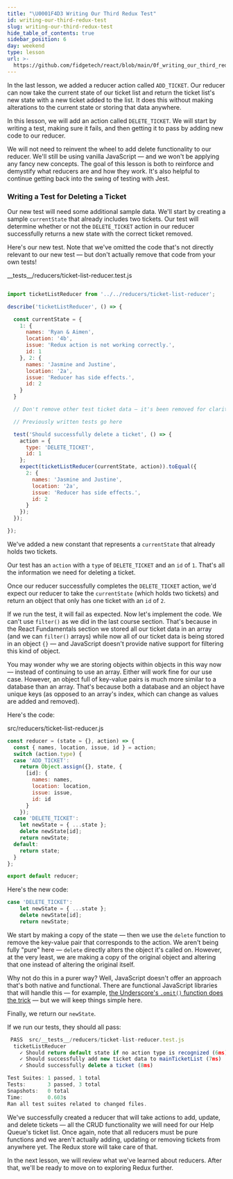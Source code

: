 ```yaml
---
title: "\U0001F4D3 Writing Our Third Redux Test"
id: writing-our-third-redux-test
slug: writing-our-third-redux-test
hide_table_of_contents: true
sidebar_position: 6
day: weekend
type: lesson
url: >-
  https://github.com/fidgetech/react/blob/main/0f_writing_our_third_redux_test.md
---
```


In the last lesson, we added a reducer action called `ADD_TICKET`. Our reducer can now take the current state of our ticket list and return the ticket list's new state with a new ticket added to the list. It does this without making alterations to the current state or storing that data anywhere.

In this lesson, we will add an action called `DELETE_TICKET`. We will start by writing a test, making sure it fails, and then getting it to pass by adding new code to our reducer.

We will not need to reinvent the wheel to add delete functionality to our reducer. We'll still be using vanilla JavaScript — and we won't be applying any fancy new concepts. The goal of this lesson is both to reinforce and demystify what reducers are and how they work. It's also helpful to continue getting back into the swing of testing with Jest.

### Writing a Test for Deleting a Ticket

Our new test will need some additional sample data. We'll start by creating a sample `currentState` that already includes two tickets. Our test will determine whether or not the `DELETE_TICKET` action in our reducer successfully returns a new state with the correct ticket removed.

Here's our new test. Note that we've omitted the code that's not directly relevant to our new test — but don't actually remove that code from your own tests!

<div class="filename">__tests__/reducers/ticket-list-reducer.test.js</div>

```js

import ticketListReducer from '../../reducers/ticket-list-reducer';

describe('ticketListReducer', () => {

  const currentState = {
    1: {
      names: 'Ryan & Aimen',
      location: '4b',
      issue: 'Redux action is not working correctly.',
      id: 1 
    }, 2: {
      names: 'Jasmine and Justine',
      location: '2a',
      issue: 'Reducer has side effects.',
      id: 2 
    }
  }

  // Don't remove other test ticket data — it's been removed for clarity here.

  // Previously written tests go here

  test('Should successfully delete a ticket', () => {
    action = {
      type: 'DELETE_TICKET',
      id: 1
    };
    expect(ticketListReducer(currentState, action)).toEqual({
      2: {
        names: 'Jasmine and Justine',
        location: '2a',
        issue: 'Reducer has side effects.',
        id: 2 
      }
    });
  });

});
```

We've added a new constant that represents a `currentState` that already holds two tickets.

Our test has an `action` with a `type` of `DELETE_TICKET` and an `id` of `1`. That's all the information we need for deleting a ticket.

Once our reducer successfully completes the `DELETE_TICKET` action, we'd expect our reducer to take the `currentState` (which holds two tickets) and return an object that only has one ticket with an `id` of `2`.

If we run the test, it will fail as expected. Now let's implement the code. We can't use `filter()` as we did in the last course section. That's because in the React Fundamentals section we stored all our ticket data in an array (and we can `filter()` arrays) while now all of our ticket data is being stored in an object `{}` — and JavaScript doesn't provide native support for filtering this kind of object.

You may wonder why we are storing objects within objects in this way now — instead of continuing to use an array. Either will work fine for our use case. However, an object full of key-value pairs is much more similar to a database than an array. That's because both a database and an object have unique keys (as opposed to an array's index, which can change as values are added and removed).

Here's the code:

<div class="filename">src/reducers/ticket-list-reducer.js</div>

```javascript
const reducer = (state = {}, action) => {
  const { names, location, issue, id } = action;
  switch (action.type) {
  case 'ADD_TICKET':
    return Object.assign({}, state, {
      [id]: {
        names: names,
        location: location,
        issue: issue,
        id: id
      }
    });
  case 'DELETE_TICKET':
    let newState = { ...state };
    delete newState[id];
    return newState;
  default:
    return state;
  }
};

export default reducer;
```

Here's the new code: 

```js
case 'DELETE_TICKET':
    let newState = { ...state };
    delete newState[id];
    return newState;
```

We start by making a copy of the state — then we use the `delete` function to remove the key-value pair that corresponds to the action. We aren't being fully "pure" here — `delete` directly alters the object it's called on. However, at the very least, we are making a copy of the original object and altering that one instead of altering the original itself.

Why not do this in a purer way? Well, JavaScript doesn't offer an approach that's both native and functional. There are functional JavaScript libraries that will handle this — for example, [the Underscore's `.omit()` function does the trick](https://underscorejs.org/#omit) — but we will keep things simple here.

Finally, we return our `newState`.

If we run our tests, they should all pass:

```javascript
 PASS  src/__tests__/reducers/ticket-list-reducer.test.js
  ticketListReducer
    ✓ Should return default state if no action type is recognized (6ms)
    ✓ Should successfully add new ticket data to mainTicketList (7ms)
    ✓ Should successfully delete a ticket (8ms)

Test Suites: 1 passed, 1 total
Tests:       3 passed, 3 total
Snapshots:   0 total
Time:        0.603s
Ran all test suites related to changed files.
```

We've successfully created a reducer that will take actions to add, update, and delete tickets — all the CRUD functionality we will need for our Help Queue's ticket list. Once again, note that all reducers must be pure functions and we aren't actually adding, updating or removing tickets from anywhere yet. The Redux store will take care of that.

In the next lesson, we will review what we've learned about reducers. After that, we'll be ready to move on to exploring Redux further.